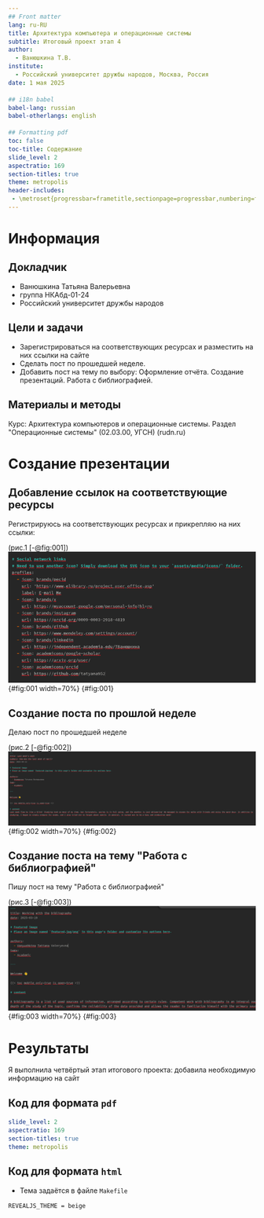 ```yaml
---
## Front matter
lang: ru-RU
title: Архитектура компьютера и операционные системы
subtitle: Итоговый проект этап 4
author:
  - Ванюшкина Т.В.
institute:
  - Российский университет дружбы народов, Москва, Россия
date: 1 мая 2025

## i18n babel
babel-lang: russian
babel-otherlangs: english

## Formatting pdf
toc: false
toc-title: Содержание
slide_level: 2
aspectratio: 169
section-titles: true
theme: metropolis
header-includes:
 - \metroset{progressbar=frametitle,sectionpage=progressbar,numbering=fraction}
---
```


# Информация

## Докладчик

  * Ванюшкина Татьяна Валерьевна
  * группа НКАбд-01-24
  * Российский университет дружбы народов

## Цели и задачи

- Зарегистрироваться на соответствующих ресурсах и разместить на них ссылки на сайте
- Сделать пост по прошедшей неделе.
- Добавить пост на тему по выбору:
Оформление отчёта.
Создание презентаций.
Работа с библиографией.

## Материалы и методы

Курс: Архитектура компьютеров и операционные системы. Раздел "Операционные системы" (02.03.00, УГСН) (rudn.ru)

# Создание презентации

## Добавление ссылок на соответствующие ресурсы

Регистрируюсь на соответствующих ресурсах и прикрепляю на них ссылки:

(рис.1 [-@fig:001])
![ссылки на ресурсы](image/1){#fig:001 width=70%}
{#fig:001}
 

## Создание поста по прошлой неделе

Делаю пост по прошедшей неделе

(рис.2 [-@fig:002])
![Пост по прошедшей неделе](image/2){#fig:002 width=70%}
{#fig:002}

## Создание поста на тему "Работа с библиографией"

Пишу пост на тему "Работа с библиографией"

(рис.3 [-@fig:003])
![Работа с библиографией](image/3){#fig:003 width=70%}
{#fig:003}


# Результаты

Я выполнила четвёртый этап итогового проекта: добавила необходимую информацию на сайт


## Код для формата `pdf`

```yaml
slide_level: 2
aspectratio: 169
section-titles: true
theme: metropolis
```


## Код для формата `html`

- Тема задаётся в файле `Makefile`

```make
REVEALJS_THEME = beige 
```
